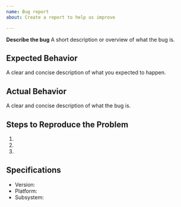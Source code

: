```yaml
---
name: Bug report
about: Create a report to help us improve

---
```


**Describe the bug**
A short description or overview of what the bug is.

## Expected Behavior
A clear and concise description of what you expected to happen.

## Actual Behavior
A clear and concise description of what the bug is.

## Steps to Reproduce the Problem

  1.
  1.
  1.

## Specifications

  - Version:
  - Platform:
  - Subsystem:
